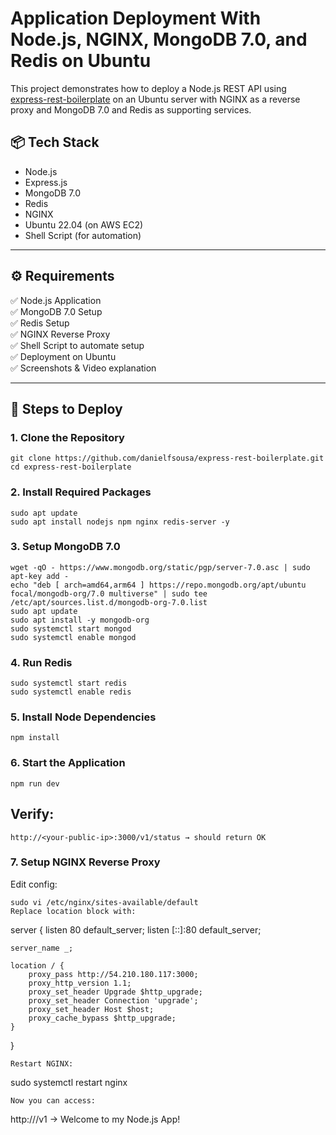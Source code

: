# Application Deployment With Node.js, NGINX, MongoDB 7.0, and Redis on Ubuntu

This project demonstrates how to deploy a Node.js REST API using [express-rest-boilerplate](https://github.com/danielfsousa/express-rest-boilerplate) on an Ubuntu server with NGINX as a reverse proxy and MongoDB 7.0 and Redis as supporting services.

## 📦 Tech Stack

- Node.js
- Express.js
- MongoDB 7.0
- Redis
- NGINX
- Ubuntu 22.04 (on AWS EC2)
- Shell Script (for automation)

---

## ⚙️ Requirements

✅ Node.js Application  
✅ MongoDB 7.0 Setup  
✅ Redis Setup  
✅ NGINX Reverse Proxy  
✅ Shell Script to automate setup  
✅ Deployment on Ubuntu  
✅ Screenshots & Video explanation  

---

## 🚀 Steps to Deploy

### 1. Clone the Repository

```
git clone https://github.com/danielfsousa/express-rest-boilerplate.git
cd express-rest-boilerplate
```

### 2. Install Required Packages
```
sudo apt update
sudo apt install nodejs npm nginx redis-server -y
```
### 3. Setup MongoDB 7.0
```
wget -qO - https://www.mongodb.org/static/pgp/server-7.0.asc | sudo apt-key add -
echo "deb [ arch=amd64,arm64 ] https://repo.mongodb.org/apt/ubuntu focal/mongodb-org/7.0 multiverse" | sudo tee /etc/apt/sources.list.d/mongodb-org-7.0.list
sudo apt update
sudo apt install -y mongodb-org
sudo systemctl start mongod
sudo systemctl enable mongod
```
### 4. Run Redis
```
sudo systemctl start redis
sudo systemctl enable redis
```

### 5. Install Node Dependencies
```
npm install
```

### 6. Start the Application
```
npm run dev
```

## Verify:
```
http://<your-public-ip>:3000/v1/status → should return OK
```
### 7. Setup NGINX Reverse Proxy
Edit config:
```
sudo vi /etc/nginx/sites-available/default
Replace location block with:
```
server {
    listen 80 default_server;
    listen [::]:80 default_server;

    server_name _;

    location / {
        proxy_pass http://54.210.180.117:3000;
        proxy_http_version 1.1;
        proxy_set_header Upgrade $http_upgrade;
        proxy_set_header Connection 'upgrade';
        proxy_set_header Host $host;
        proxy_cache_bypass $http_upgrade;
    }
}

```
Restart NGINX:
```
sudo systemctl restart nginx

```
Now you can access:
```
http://<your-public-ip>/v1 → Welcome to my Node.js App!
